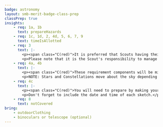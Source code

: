 ```yaml
---
badge: astronomy
layout: smb-merit-badge-class-prep
classPrep: true
insights:
    - req: 1a, 1b
      text: prepareHazards
    - req: 1c, 1d, 2, 4d, 5, 6, 7, 9
      text: timeIsAllotted
    - req: 3
      text: |-
        <p><span class="C(red)">It is preferred that Scouts having their own binoculars and/or telescope (if practical) bring their equipment for use and demonstration during the class.</span></p>
        <p>Please note that it is the Scout's responsibility to manage and maintain their personal equipment and any damage or loss of these items is strictly the Scouts responsibility</p>
    - req: 4a, 4b
      text: |-
        <p><span class="C(red)">These requirement components will be miopssible to complete during the class. Scouts should come to class with notes, drawings, sketches, or other documentation showing that they have observed the night skies and identified 10 constellations along with at least 8 stars of which 5 are of magnitude 1 or brighter (check you Merit Badge Pamphlet for explanation and guidance). The easiest way to do this is to record the date and time of the observation and describe the location of the constellation or star as it appears in the sky.</span></p>
        <p>NOTE: Stars and Constellations move about the sky depending on time of year and time of night they are observed, so the tracking of date and time of the observation is crucial. Many online resources are available to aid in the identification of these stars and constellations throughout the year. Drawing the constellation as it appears during your observation in the sky may be helpful as well. It must also be noted that just saying you have done these two components of requirement 4 will NOT be enough to be signed off during the class. You must provide some sort of supporting documentation to the counselor to show that you have worked on and met the expectations of these components; Requirement 4a and 4b.</p>
    - req: 4c
      text: |-
        <p><span class="C(red)">You will need to prepare by making your sketches prior to the class.</span></p>
        <p>Don't forget to include the date and time of each sketch.</p>
    - req: 8
      text: notCovered
bring:
    - outdoorClothing
    - binoculars or telescope (optional)
---
```


